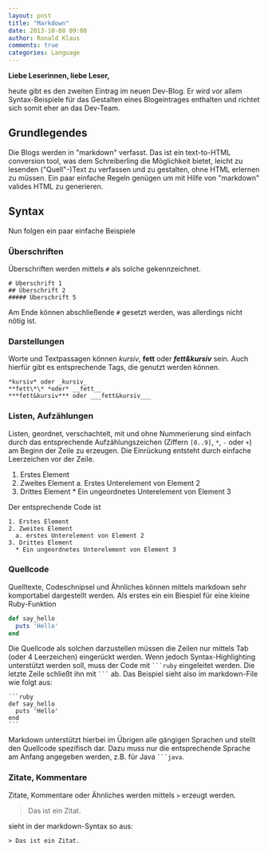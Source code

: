 ```yaml
---
layout: post
title: "Markdown"
date: 2013-10-08 09:00
author: Ronald Klaus
comments: true
categories: Language
---
```


**Liebe Leserinnen, liebe Leser,**

heute gibt es den zweiten Eintrag im neuen Dev-Blog. Er wird vor allem Syntax-Beispiele für das Gestalten eines Blogeintrages enthalten und richtet sich somit eher an das Dev-Team.

<!-- more -->
## Grundlegendes

Die Blogs werden in "markdown" verfasst. Das ist ein text-to-HTML conversion tool, was dem Schreiberling die Möglichkeit bietet, leicht zu lesenden ("Quell"-)Text zu verfassen und zu gestalten, ohne HTML erlernen zu müssen. Ein paar einfache Regeln genügen um mit Hilfe von "markdown" valides HTML zu generieren.

## Syntax

Nun folgen ein paar einfache Beispiele

### Überschriften

Überschriften werden mittels `#` als solche gekennzeichnet.

    # Überschrift 1
    ## Überschrift 2
    ##### Überschrift 5

Am Ende können abschließende `#` gesetzt werden, was allerdings nicht nötig ist.

### Darstellungen

Worte und Textpassagen können *kursiv*, **fett** oder ***fett&kursiv*** sein. Auch hierfür gibt es entsprechende Tags, die genutzt werden können.

    *kursiv* oder _kursiv_
    **fett\*\* *oder* __fett__
    ***fett&kursiv*** oder ___fett&kursiv___ 

### Listen, Aufzählungen

Listen, geordnet, verschachtelt, mit und ohne Nummerierung sind einfach durch das entsprechende Aufzählungszeichen (Ziffern `[0..9]`, `*`, `-` oder `+`) am Beginn der Zeile zu erzeugen. Die Einrückung entsteht durch einfache Leerzeichen vor der Zeile.

  1.  Erstes Element
  2.  Zweites Element
    a. Erstes Unterelement von Element 2
  3.  Drittes Element
    * Ein ungeordnetes Unterelement von Element 3

Der entsprechende Code ist

    1. Erstes Element
    2. Zweites Element
      a. erstes Unterelement von Element 2
    3. Drittes Element
      * Ein ungeordnetes Unterelement von Element 3

### Quellcode

Quelltexte, Codeschnipsel und Ähnliches können mittels markdown sehr komportabel dargestellt werden. Als erstes ein ein Biespiel für eine kleine Ruby-Funktion
```ruby
def say_hello
  puts 'Hello'
end
```

Die Quellcode als solchen darzustellen müssen die Zeilen nur mittels Tab (oder 4 Leerzeichen) eingerückt werden. Wenn jedoch Syntax-Highlighting unterstützt werden soll, muss der Code mit <code>\`\`\`ruby</code> eingeleitet werden. Die letzte Zeile schließt ihn mit <code>\`\`\`</code> ab. Das Beispiel sieht also im markdown-File wie folgt aus:

    ```ruby
    def say_hello
      puts 'Hello'
    end
    ```

Markdown unterstützt hierbei im Übrigen alle gängigen Sprachen und stellt den Quellcode spezifisch dar. Dazu muss nur die entsprechende Sprache am Anfang angegeben werden, z.B. für Java <code>\`\`\`java</code>.

### Zitate, Kommentare

Zitate, Kommentare oder Ähnliches werden mittels `>` erzeugt werden.

> Das ist ein Zitat.

sieht in der markdown-Syntax so aus: 

    > Das ist ein Zitat.

